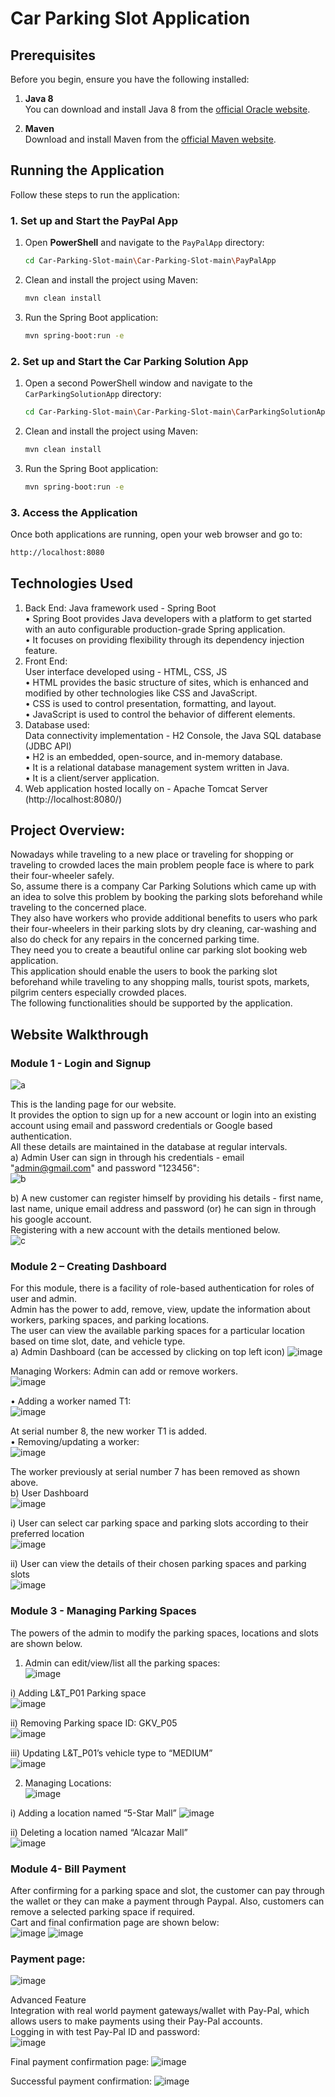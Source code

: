 # Car Parking Slot Application

## Prerequisites

Before you begin, ensure you have the following installed:

1. **Java 8**  
   You can download and install Java 8 from the [official Oracle website](https://www.oracle.com/java/technologies/javase/javase-jdk8-downloads.html).

2. **Maven**  
   Download and install Maven from the [official Maven website](https://maven.apache.org/download.cgi).

## Running the Application

Follow these steps to run the application:

### 1. Set up and Start the PayPal App

1. Open **PowerShell** and navigate to the `PayPalApp` directory:

   ```bash
   cd Car-Parking-Slot-main\Car-Parking-Slot-main\PayPalApp
   ```

2. Clean and install the project using Maven:

   ```bash
   mvn clean install
   ```
3. Run the Spring Boot application:

   ```bash
   mvn spring-boot:run -e
   ```
### 2. Set up and Start the Car Parking Solution App

1. Open a second PowerShell window and navigate to the `CarParkingSolutionApp` directory:

   ```bash
   cd Car-Parking-Slot-main\Car-Parking-Slot-main\CarParkingSolutionApp
   ```

2. Clean and install the project using Maven:

   ```bash
   mvn clean install
   ```
3. Run the Spring Boot application:

   ```bash
   mvn spring-boot:run -e
   ```

### 3. Access the Application

   Once both applications are running, open your web browser and go to:

   ```bash
   http://localhost:8080
   ```
   

## Technologies Used
1. Back End: 
Java framework used - Spring Boot  
• Spring Boot provides Java developers with a platform to get started with an auto 
configurable production-grade Spring application.  
• It focuses on providing flexibility through its dependency injection feature.  
2. Front End:  
User interface developed using - HTML, CSS, JS  
• HTML provides the basic structure of sites, which is enhanced and modified by other 
technologies like CSS and JavaScript.  
• CSS is used to control presentation, formatting, and layout.  
• JavaScript is used to control the behavior of different elements.  
3. Database used:  
Data connectivity implementation - H2 Console, the Java SQL database (JDBC API)  
• H2 is an embedded, open-source, and in-memory database.  
• It is a relational database management system written in Java.  
• It is a client/server application.  
4. Web application hosted locally on - Apache Tomcat Server (http://localhost:8080/)  

## Project Overview:
Nowadays while traveling to a new place or traveling for shopping or traveling to crowded laces the main problem people face is where to park their four-wheeler safely.  
So, assume there is a company Car Parking Solutions which came up with an idea to solve this problem by booking the parking slots beforehand while traveling to the concerned place.  
They also have workers who provide additional benefits to users who park their four-wheelers in their parking slots by dry cleaning, car-washing and also do check for any repairs in the concerned parking time.  
They need you to create a beautiful online car parking slot booking web application.  
This application should enable the users to book the parking slot beforehand while traveling to any shopping malls, tourist spots, markets, pilgrim centers especially crowded places.  
The following functionalities should be supported by the application.  

## Website Walkthrough
### Module 1 - Login and Signup 
![a](https://user-images.githubusercontent.com/75008683/146672733-8e17cd8f-d398-4ea9-8d86-9d20488ef9a8.png)

This is the landing page for our website.    
It provides the option to sign up for a new account or 
login into an existing account using email and password credentials or Google based 
authentication.  
All these details are maintained in the database at regular intervals.  
a) Admin User can sign in through his credentials - email "admin@gmail.com" and password "123456":  
![b](https://user-images.githubusercontent.com/75008683/146672744-470a1cc1-a0d6-4aa6-b651-6678e3b451c6.png)

b) A new customer can register himself by providing his details - first name, last name, 
unique email address and password (or) he can sign in through his google account.  
Registering with a new account with the details mentioned below.  
![c](https://user-images.githubusercontent.com/75008683/146672755-f5e8f396-a735-4227-8953-9d87fc536ec1.png)

### Module 2 – Creating Dashboard
For this module, there is a facility of role-based authentication for roles of user and admin.  
Admin has the power to add, remove, view, update the information about workers, parking 
spaces, and parking locations.   
The user can view the available parking spaces for a particular location based on time slot, date, 
and vehicle type.  
a) Admin Dashboard (can be accessed by clicking on top left icon)
![image](https://user-images.githubusercontent.com/75008683/146672795-9fcf11cc-64a0-4805-9bdd-4dca9fddba00.png)

Managing Workers: Admin can add or remove workers.  
![image](https://user-images.githubusercontent.com/75008683/146672820-69e0aa0e-9ab9-4ea6-b7a4-329d8f62bfd1.png)

• Adding a worker named T1:  
![image](https://user-images.githubusercontent.com/75008683/146672828-6f0c097b-d6ad-41e2-8e24-bc98eabb3b3e.png)

At serial number 8, the new worker T1 is added.  
• Removing/updating a worker:  
![image](https://user-images.githubusercontent.com/75008683/146672857-bd4fe7cf-388e-4197-8a71-448785c0bcfd.png)

The worker previously at serial number 7 has been removed as shown above.  
b) User Dashboard  
![image](https://user-images.githubusercontent.com/75008683/146672871-07e5ff18-ddb5-4c07-8ed2-0ca957287272.png)

i) User can select car parking space and parking slots according to their preferred location  
![image](https://user-images.githubusercontent.com/75008683/146672895-325880c2-b968-41c0-adef-fb0bb16514e7.png)

ii) User can view the details of their chosen parking spaces and parking slots  
![image](https://user-images.githubusercontent.com/75008683/146672913-5352232e-75da-418b-b1ea-c12a843c735c.png)

### Module 3 - Managing Parking Spaces  
The powers of the admin to modify the parking spaces, locations and slots are shown below.  
1) Admin can edit/view/list all the parking spaces:  
![image](https://user-images.githubusercontent.com/75008683/146672925-c3afd38c-0bb4-4401-a2b5-fe82f51d3af0.png)

i) Adding L&T_P01 Parking space  
![image](https://user-images.githubusercontent.com/75008683/146672941-286cf334-6f62-4991-bec0-dc1d373d6233.png)

ii) Removing Parking space ID: GKV_P05  
![image](https://user-images.githubusercontent.com/75008683/146672961-d208392d-6412-49c2-aca3-c6cede9931d0.png)

iii) Updating L&T_P01’s vehicle type to “MEDIUM”  
![image](https://user-images.githubusercontent.com/75008683/146672971-b3aa8f9c-6f6a-473f-bfea-5fe01e1844fc.png)

2) Managing Locations:  
![image](https://user-images.githubusercontent.com/75008683/146672988-428327e5-0f8a-4fbd-b0a1-d5af51aed3f3.png)

i) Adding a location named “5-Star Mall”
![image](https://user-images.githubusercontent.com/75008683/146673002-7e4d4064-a224-4c75-9b67-1b2936587f2e.png)

ii) Deleting a location named “Alcazar Mall”  
![image](https://user-images.githubusercontent.com/75008683/146673019-e60de392-33d9-4142-91a4-c531428cea5f.png)

### Module 4- Bill Payment 
After confirming for a parking space and slot, the customer can pay through the wallet or they can make a payment through Paypal. Also, customers can remove a
selected parking space if required.  
Cart and final confirmation page are shown below:  
![image](https://user-images.githubusercontent.com/75008683/146673052-edcede54-e637-4fbf-92df-326e0fa5de90.png)
![image](https://user-images.githubusercontent.com/75008683/146673065-fe61a4a3-5199-4d40-a752-653ddecbed10.png)

### Payment page:
![image](https://user-images.githubusercontent.com/75008683/146673088-1dd2db72-e633-4126-8880-5e8296b35d03.png)

Advanced Feature  
Integration with real world payment gateways/wallet with Pay-Pal, which allows 
users to make payments using their Pay-Pal accounts.  
Logging in with test Pay-Pal ID and password:  
![image](https://user-images.githubusercontent.com/75008683/146673114-f59333a8-2de7-4b1f-80cd-4ead83a3cac9.png)

Final payment confirmation page: 
![image](https://user-images.githubusercontent.com/75008683/146673139-82ad4485-4798-47cc-b3db-5f949cf2c626.png)

Successful payment confirmation: 
![image](https://user-images.githubusercontent.com/75008683/146673159-17ce1700-670c-424b-993a-2538665c8d34.png)

